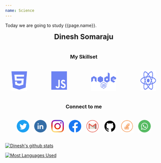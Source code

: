 ```yaml
---
name: Science
---
```

Today we are going to study {{page.name}}.


<div style="font-size: 23px" align="center"><b>Dinesh Somaraju</b></div><br />

<div align="center"><h3>My Skillset</h3></div><br />
<div align="center" style="display: flex; justify-content: space-between;">
	<img width="50px" style="padding: 0 20px 0 20px" src="./icons/skills/html.svg">
	<img width="50px" style="padding: 0 20px 0 20px" src="./icons/skills/js.svg">
	<img width="80px" style="padding: 0 20px 0 20px" src="./icons/skills/node.svg">
	<img width="50px" style="padding: 0 20px 0 20px" src="./icons/skills/react.svg">

</div>
<br />
<!-- Hello how are you
<table style="width: 100%">
	<tbody style="width: 100% !important">
		<tr style="width: 100%">
			<td>
				<img width="50px" style="margin: auto" src="./icons/skills/html.svg">
			</td>
			<td>
				<img width="50px" style="margin: auto" src="./icons/skills/js.svg">
			</td>
			<td>
				<img width="80px" style="margin: auto" src="./icons/skills/node.svg">
			</td>
			<td class="rightalign">
				<img width="50px" style="margin: auto" src="./icons/skills/react.svg">
			</td>
		</tr>
	</tbody>
</table> -->

<div align="center"><h3>Connect to me</h3></div><br />

<div align="center">
	<a href="https://twitter.com/DineshSomaraju"><img height="40" width="40" src="https://raw.githubusercontent.com/dinesh99639/dinesh99639/master/icons/twitter.png"></a>&nbsp; &nbsp;
	<a href="https://www.linkedin.com/in/dinesh-somaraju-089b66194/"><img height="40" width="40" src="https://raw.githubusercontent.com/dinesh99639/dinesh99639/master/icons/linkedin.png"></a>&nbsp; &nbsp;
	<a href="https://www.instagram.com/dinesh99639/"><img height="40" width="40" src="https://raw.githubusercontent.com/dinesh99639/dinesh99639/master/icons/instagram.png"></a>&nbsp; &nbsp;
	<a href="https://www.facebook.com/dinesh.somaraju.7"><img height="40" width="40" src="https://raw.githubusercontent.com/dinesh99639/dinesh99639/master/icons/facebook.png"></a>&nbsp; &nbsp;
	<a href="mailto:dinesh99639@gmail.com"><img height="40" width="40" src="https://raw.githubusercontent.com/dinesh99639/dinesh99639/master/icons/gmail.png"></a>&nbsp; &nbsp;
	<a href="https://github.com/dinesh99639"><img height="40" width="40" src="https://raw.githubusercontent.com/dinesh99639/dinesh99639/master/icons/github.png"></a>&nbsp; &nbsp;
	<a href="https://stackoverflow.com/users/13885192/dinesh"><img height="40" width="40" src="https://raw.githubusercontent.com/dinesh99639/dinesh99639/master/icons/stackoverflow.png"></a>&nbsp; &nbsp; 
	<a href="https://api.whatsapp.com/send?phone=+918106313275"><img height="40" width="40" src="https://raw.githubusercontent.com/dinesh99639/dinesh99639/master/icons/whatsapp.png"></a>
</div>

<br>

<!-- 
<table width="100%" cellspacing="0" cellpadding="0" border="0" align="center" bgcolor="#999999">
	<tr>
		<td width="50%">
			<table width="100%" cellspacing="2" cellpadding="0" border="0">
				<tr>
					<td align="center"><b>Education</b></td>
				</tr>
				<tr bgcolor="#fff">
					<td><font size="3"><b>B-Tech - </b>Anil Neerukonda Institute of Technology and Sciences(2017-2021) - (CGPA - 8.69)</font></td>
				</tr>
				<tr bgcolor="#fff">
					<td><font size="3"><b>Intermediate - </b>Narayana Junior College(2015 - 2017) - (Percentage - 97.4%)</font></td>
				</tr>
				<tr bgcolor="#fff">
					<td><font size="3"><b>SSC - </b>Ravindra Bharathi School(2014 - 2015) - (CGPA - 9.3)</font></td>
				</tr>
			</table>
		</td>
		<td width="50%">
			<table width="100%" cellspacing="2" cellpadding="0" border="0">
				<tr>
					<td align="center"><b>Skills</b></td>
				</tr>
				<tr bgcolor="#fff">
					<td><font size="3"><b>Programming Languages - </b>C, C++, Java and Python</font></td>
				</tr>
				<tr bgcolor="#fff">
					<td><font size="3"><b>Web Development - </b>HTML, CSS,  JavaScript, jQuery, AJAX, BootStrap, PHP, MySQL</font></td>
				</tr>
				<tr bgcolor="#fff">
					<td><font size="3"><b>Data Analysis - </b>Machine Learning and Data Science</font></td>
				</tr>
			</table>
		</td>
	</tr>
</table>
-->


[![Dinesh's github stats][statistics]]()
<!-- [![Dinesh's github stats][statistics][statistics]]() -->
[![Most Languages Used][mostUsedLanguages]]()


[statistics]: https://github-readme-stats.vercel.app/api?username=dinesh99639&count_private=true&show_icons=true&line_height=20&custom_title=Github%20Stats

[mostUsedLanguages]: https://github-readme-stats.vercel.app/api/top-langs/?username=dinesh99639&layout=compact

